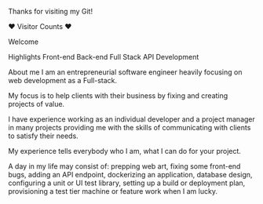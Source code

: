 Thanks for visiting my Git! 

❤ Visitor Counts ❤


Welcome

Highlights
Front-end	Back-end	Full Stack	API Development
			
About me
I am an entrepreneurial software engineer heavily focusing on web development as a Full-stack.

My focus is to help clients with their business by fixing and creating projects of value.

I have experience working as an individual developer and a project manager in many projects providing me with the skills of communicating with clients to satisfy their needs.

My experience tells everybody who I am, what I can do for your project.

A day in my life may consist of: prepping web art, fixing some front-end bugs, adding an API endpoint, dockerizing an application, database design, configuring a unit or UI test library, setting up a build or deployment plan, provisioning a test tier machine or feature work when I am lucky.

